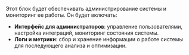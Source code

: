 Этот блок будет обеспечивать администрирование системы и мониторинг ее работы. Он будет включать:

- **Интерфейс для администраторов**: управление пользователями, настройка интеграций, мониторинг состояния системы.
- **Логи и метрики**: сбор и хранение информации о работе системы для последующего анализа и оптимизации.